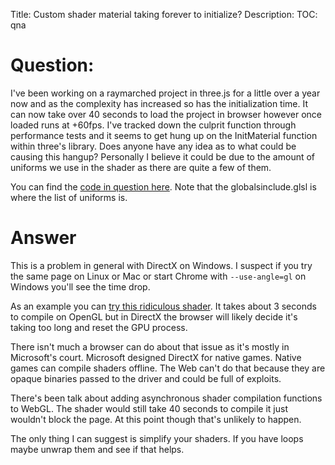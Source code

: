 Title: Custom shader material taking forever to initialize?
Description:
TOC: qna

# Question:

I've been working on a raymarched project in three.js for a little over a year now and as the complexity has increased so has the initialization time. It can now take over 40 seconds to load the project in browser however once loaded runs at +60fps. I've tracked down the culprit function through performance tests and it seems to get hung up on the InitMaterial function within three's library. Does anyone have any idea as to what could be causing this hangup? Personally I believe it could be due to the amount of uniforms we use in the shader as there are quite a few of them.

You can find the [code in question here][1]. Note that the globalsinclude.glsl is where the list of uniforms is.


  [1]: https://github.com/mtwoodard/hypVR-Ray/releases/tag/hypvr-ray

# Answer

This is a problem in general with DirectX on Windows. I suspect if you try the same page on Linux or Mac or start Chrome with `--use-angle=gl` on Windows you'll see the time drop.

As an example you can [try this ridiculous shader](https://www.vertexshaderart.com/art/DWwhcFd3xWKC5yjiW). It takes about 3 seconds to compile on OpenGL but in DirectX the browser will likely decide it's taking too long and reset the GPU process.

There isn't much a browser can do about that issue as it's mostly in Microsoft's court. Microsoft designed DirectX for native games. Native games can compile shaders offline. The Web can't do that because they are opaque binaries passed to the driver and could be full of exploits.

There's been talk about adding asynchronous shader compilation functions to WebGL. The shader would still take 40 seconds to compile it just wouldn't block the page. At this point though that's unlikely to happen.

The only thing I can suggest is simplify your shaders. If you have loops maybe unwrap them and see if that helps.
